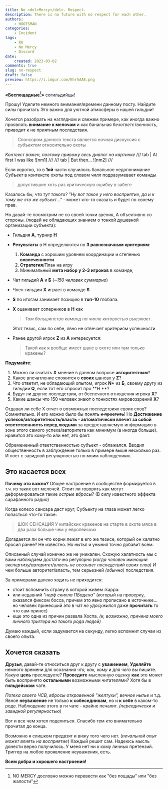 ```yaml
---
title: No <del>Mercy</del>. Respect.
description: There is no future with no respect for each other.
authors:
    - HOOTSMAN
categories:
    - Incident
tags:
    - RU
    - No Mercy
    - Discord
date:
    created: 2023-03-02
comments: true
slug: no-respect
draft: false
preview: https://i.imgur.com/EhrhAAE.png
---
```


**«Беспощадные[^tn]»** согильдийцы!

Прошу!
Уделите немного внимания/времени данному посту.
Найдите силы прочитать
Это важно для уютной атмосферы в нашей гильдии!

Хочется разобрать на наглядном и свежем  примере, как иногда важно проявлять **внимание к мелочам** и как банальная _безответственность_, приводит к не приятным последствия.

> Спонсором данного текста является ночная дискуссия с _субъектом_ относительно охоты

<!-- more -->

_Контекст важен, поэтому привожу весь диалог на картинке_
/// tab | At first I was like
![nm1]
///
/// tab | But then...
![nm2]
///

Если коротко, то в **1ой** части случилось банальное недопонимание
_Субъект_ в контексте охоты под словом _чилл_ подразумевает команды

> допустившие хоть раз критическую ошибку в забеге

Казалось бы, _что тут такого?_
_"Ну вот такое у него восприятие, да и к тому же это же субъект..."_ - может кто-то сказать и будет по своему прав.

Но давай-те посмотрим не со своей точки зрения,
А объективно со стороны.
(людей не обладающих знанием о тонкой душевной организации субъекта):

- Гильдия **А**, турнир **H**
- **Результаты** в H определяются по **3 равнозначным критериям**:
    1. **Команда** с хорошим уровнем координации и степенью **вовлеченности**
    2. **Стратегия**/План на игру
    3. Минимальный **мета набор у 2-3 игроков** в команде,
- Чат гильдий **А** и **Б** (_~150 человек суммарно_)
- Член гильдии **Х** играет в команде **S**
- **S** по итогам занимает позицию в **топ-10** глобала.
- **Х** оценивает соперников в **Н** как

  > _Там большинство команд на чилле китовостью выезжает_.

  Этот тезис, сам по себе, явно не отвечает критериям успешности

- Ранее другой игрок **Z** из **А** интересуется:
  > Такой как я вообще имеет шанс в охоте или там только кракены?

**Подумайте**:

1. Можно ли считать **Х** мнение в данном вопросе **авторитетным**?
2. Какое впечатление сложится о **своих** шансах у **Z**?
3. Что ответит, не обладающий опытом, игрок **N+** из **Б**, своему другу из гильдии **Q**, если тот его спросит про **H
   **?
4. Будут ли другие последствия, от беспечного отношения игрока **X**?
5. Какие шансы что 150 человек знают о тонкостях мировоззрений **Х**?

Отдавал ли себе X отчет о возможных последствиях своих слов?
Сомнительно.
И его можно было бы понять ~~и простить~~!
Но
**Достижение успехов/авторитетность/власть - автоматически влечет за собой ответственность перед людьми**
за предоставляемую информацию в зоне этого самого успеха/авторитета как минимум (а иногда больше).
нравится это кому-то или нет, это факт.

Обремененный ответственностью субъект - облажался.
Вводил общественность в заблуждение только в примере выше несколько раз.
И ноет с завидной регулярностью по моим наблюдениям.

## Это касается всех

**Почему это важно?**
Общее настроение в сообществе формируется в т.ч. из таких вот мелочей.
Стоит ли говорить как могут деформироваться такие _острые вбросы_?
(В силу известного эффекта сарафанного радио)

Когда колесо сансара даст круг,
Субъекту на глаза может легко попасться что-то такое:

> ШОК СЕНСАЦИЯ
> У китайских кракенов на старте в охоте мяса в два раза больше чем у европейских

Догадается ли он что корни лежат в его же тезисе, который он халатно бросил ранее?
Не известно.
Но нытья и уныния точно добавит всем.

Описанный случай конечно же не уникален.
Схожую халатность мы с вами наблюдаем достаточно регулярно
_(когда человек имеющий экспертизу/авторитет/власть не осознает последствий своих слов)_
И чем больше авторитет/власть, тем серьезней _(обычно)_ последствия.

За примерами далеко ходить не приходится:

- стоит вспомнить страну в которой живем :kappa:
- или недавний _"нерф скилла ПБадена"_
  (который на проверку, оказался фиксом босса, причем это явно прописано в источнике...
  но человек принесший это в чат _не удосужился_ даже **прочитать** то что сам принес)
- еще это одна из причин развала Хоспа.
  _(и, возможно, причина моего личного триггера на такого рода людей)_

Думаю каждый, если задумается на секунду, легко вспомнит случаи из своего опыта.

## Хочется сказать

**Друзья**,
давай-те относиться друг к другу с **уважением**,
**Уделяйте** немного времени для осознания _что, как, кому_ и для _чего_ вы пишите.
Какую **цель** преследуете?
**Проведите** мысленную оценку **как** это может быть воспринято **остальными** возможными читателями?
Хотя бы в **гильдейском** чате.

_Потеха своего ЧСВ, вбросы откровенной "желтухи", вечное нытье_ и т.д.
Явное **неуважение** не только **к собеседникам**, но и **к себе** в каком-то роде.
Наблюдение этого в ги чате - крайне печалит.
_(переодически и завидной регулярностью)_

Вот и все чем хотел поделиться.
Спасибо тем кто внимательно прочитал до конца.

Возможно я слишком предвзят и вижу того чего нет. (_печальной опыт может влиять на восприятие_)
Каждый решит сам.
Надеюсь мысль донести верно получилось.
У меня нет ни к кому личных претензий.
Триггер на любое проявление неуважения, есть.

**Всем добра и хорошего настроения!**

[^tn]: NO MERCY дословно можно перевести как "без пощады" или "без жалости"
